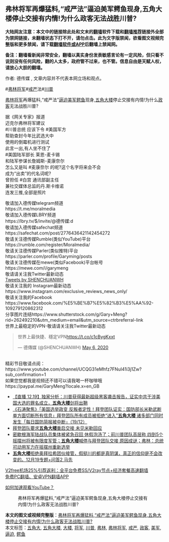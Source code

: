  <h2>弗林将军再爆猛料,“戒严法”逼迫美军鳄鱼现身,五角大楼停止交接有内情!为什么政客无法战胜川普?</h2> <p class="notice"><b>大陆网友注意：本文中的链接除此处和文末的<a href="https://github.com/bannedbook/fanqiang" >翻墙</a>软件下载和<a href="https://github.com/killgcd/justmysocks/blob/master/README.md">翻墙推荐</a>链接外全部为禁网链接，未翻墙状态下打不开，请勿点击。此为文字版禁闻，欲看图文视频完整版和更多禁闻，请下载<a href="https://github.com/bannedbook/fanqiang">翻墙软件或APP</a>后翻墙上禁闻网。</p><p>备注：翻墙看新闻非常安全，翻墙以真实身份发表敏感言论有一定风险，但只看不说则没有任何风险，翻的人太多，政府管不过来，也不管。信息自由是天赋人权，请放心大胆的翻墙。</b></p>  <div class="entry"> <p>作者: 德传媒 , 文章内容并不代表本网立场和观点。</p> <figure></figure> <p>#<a href="https://www.bannedbook.org/bnews/tag/%e5%bc%97%e6%9e%97%e5%b0%86%e5%86%9b/" class="st_tag internal_tag" rel="tag" title="标签 弗林将军 下的日志">弗林将军</a>#<a href="https://www.bannedbook.org/bnews/tag/%E6%88%92%E4%B8%A5/" class="st_tag internal_tag" rel="tag" title="标签 戒严 下的日志">戒严</a>法#<a href="https://www.bannedbook.org/bnews/tag/%e5%b7%9d%e6%99%ae/" class="st_tag internal_tag" rel="tag" title="标签 川普 下的日志">川普</a></p> <p><a href="https://www.bannedbook.org/bnews/tag/%e5%bc%97%e6%9e%97/" class="st_tag internal_tag" rel="tag" title="标签 弗林 下的日志">弗林</a><a href="https://www.bannedbook.org/bnews/tag/%e5%b0%86%e5%86%9b/" class="st_tag internal_tag" rel="tag" title="标签 将军 下的日志">将军</a>再爆猛料,“戒严法”<a href="https://www.bannedbook.org/bnews/tag/%E9%80%BC%E8%BF%AB/" class="st_tag internal_tag" rel="tag" title="标签 逼迫 下的日志">逼迫</a><a href="https://www.bannedbook.org/bnews/tag/%e7%be%8e%e5%86%9b/" class="st_tag internal_tag" rel="tag" title="标签 美军 下的日志">美军</a><a href="https://www.bannedbook.org/bnews/tag/%e9%b3%84%e9%b1%bc/" class="st_tag internal_tag" rel="tag" title="标签 鳄鱼 下的日志">鳄鱼</a>现身,<a href="https://www.bannedbook.org/bnews/tag/%e4%ba%94%e8%a7%92%e5%a4%a7%e6%a5%bc/" class="st_tag internal_tag" rel="tag" title="标签 五角大楼 下的日志">五角大楼</a>停止交接有内情!为什么<a href="https://www.bannedbook.org/bnews/tag/%E6%94%BF%E5%AE%A2/" class="st_tag internal_tag" rel="tag" title="标签 政客 下的日志">政客</a>无法战胜川普?</p>  <p>据《网关专家》报道<br /> 迈克尔弗林将军建议<br /> #川普总统 应该下令 #美国军方<br /> 帮助查封今年比武选大中<br /> 使用的倒霉机进行测试<br /> 此言一出,有人坐不住了<br /> #美国陆军部长 莱恩-麦卡锡<br /> 和陆军参谋长詹姆斯-麦康奈尔<br /> 怎么又是叫 #麦康奈尔 的呢?这个名字将来会不会<br /> 成为“出卖”的代名词呢?<br /> 曾担任 #白宫 通讯部副主任<br /> 兼社交媒体总监的丹.斯卡维诺<br /> 连发三推,全部是照片</p> <p>敬请加入德传媒telegram频道<br /> https://t.me/moralmedia<br /> 敬请加入德传媒LBRY频道<br /> https://lbry.tv/$/invite/@德传媒:d<br /> 敬请加入德传媒safechat频道<br /> https://safechat.com/post/2776436421142454272<br /> 敬请关注德传媒Rumble(类似YouTube)平台<br /> https://rumble.com/register/Moralmedia/<br /> 敬请关注德传媒Parler(类似推特)平台<br /> https://parler.com/profile/Garyming/posts<br /> 敬请关注德传媒在mewe(类似Facebook)平台帐号<br /> https://mewe.com/i/garymeng<br /> 敬请请关注我Twitter最新动态<br /> <a class="twitter-timeline" data-width="500" data-height="750" data-dnt="true" href="https://twitter.com/SHENCHUANWH?ref_src=twsrc%5Etfw">Tweets by SHENCHUANWH</a><br />   敬请关注我的 Instagram最新动态<br /> https://www.instagram.com/exclusive_reviews_news_only/<br />  敬请关注我的Facebook<br /> https://www.facebook.com/%E5%BE%B7%E5%82%B3%E5%AA%92-109279120862312<br />  分享图片连结https://www.shutterstock.com/g/Gary+Meng?rid=262492210&#038;utm_medium=email&#038;utm_source=ctrbreferral-link<br />   世界上最稳定的VPN-敬请请关注我Twitter最新动态</p> <blockquote class="twitter-tweet" data-width="500" data-dnt="true"> <p lang="zh" dir="ltr">世界上最快捷、穩定VPN<a href="https://t.co/c1cBygKxxt">https://t.co/c1cBygKxxt</a></p>  <p>&mdash; 德傳媒 (@SHENCHUANWH) <a href="https://twitter.com/SHENCHUANWH/status/1257874295000203266?ref_src=twsrc%5Etfw">May 6, 2020</a></p></blockquote> <p><br /> 精彩节目敬请点阅：https://www.youtube.com/channel/UCQG31eMhfz7FNuI41i3j1Zw?sub_confirmation=1<br /> 如果您觉都我是视频还不错可以请我喝一杯咖啡哦<br /> https://paypal.me/GaryMeng?locale.x=en_GB</p> <ul class='op-related-articles' title='相关阅读'> <li><a href='https://www.bannedbook.org/bnews/bannedvideo/20201220/1451381.html' target='_blank'>【直播 12.19】独家分析：川普获得最新超级黑客袭击报告，证实中共干涉美国大选的罪名成立，<b>五角大楼</b>剑将出鞘</a></li> <li><a href='https://www.bannedbook.org/bnews/bannedvideo/20201220/1451234.html' target='_blank'>《石涛聚焦》「美国选举政变 反叛者定性！拜登团队证实：国防部长米勒武断单方面切断所有信息」拜登团队所有成员被拒绝“进入”<b>五角大楼</b> 诸多部门同时发生「每日国防简报被中断」（19/12）</a></li> <li><a href='https://www.bannedbook.org/bnews/comments/20201220/1451228.html' target='_blank'>拜登团队要求<b>五角大楼</b>重启交接 未见米勒回应</a></li> <li><a href='https://www.bannedbook.org/bnews/bannedvideo/20201219/1450940.html' target='_blank'>密歇根海军陆战队员集体被紧急召回 休假泡汤了；前川普团队高层称 四到5个摇摆州将被有限度军管；<b>五角大楼</b>喊停与拜登团队交接 原因成谜；弗林：总统可动用军力在摇摆州重新选举</a></li> <li><a href='https://www.bannedbook.org/bnews/bannedvideo/20201219/1450834.html' target='_blank'><b>五角大楼</b>拒绝奥拜拉希团伙接管，假挺川的都是真阴谋，真正的信仰是不会改变的。12月19专题+问答2  马先</a></li> </ul> <p class="texttj"> <a href="https://github.com/bannedbook/fanqiang/wiki/V2ray%E6%9C%BA%E5%9C%BA" target="_blank">V2free机场25%引荐返利：全平台免费SS/V2ray节点+经济套餐高速翻墙</a><br/> <a href="https://github.com/bannedbook/fanqiang/wiki/%E7%A6%81%E9%97%BB%E7%BD%91%E5%AE%89%E5%8D%93%E7%BF%BB%E5%A2%99%E6%96%B0%E9%97%BBAPP" target="_blank">免费PC翻墙、安卓VPN翻墙APP</a></p><p><a href='https://www.bannedbook.org/bnews/topimagenews/20180409/925596.html' target='_blank'>如何加速观看YouTube？ </a></p>  <figure class='op-interactive'><figcaption>弗林将军再爆猛料,“戒严法”逼迫美军鳄鱼现身,五角大楼停止交接有内情!为什么政客无法战胜川普?</figcaption></figure> </p><a name='sharetosocial'></a>       <div><b>本文的图文或视频完整版</b>：<a href='https://www.bannedbook.org/bnews/bannedvideo/20201220/1451718.html'>弗林将军再爆猛料,“戒严法”逼迫美军鳄鱼现身,五角大楼停止交接有内情!为什么政客无法战胜川普?</a></div>  </div><!--END ENTRY--> <div class="postfooter"> <div>本文标签：<a href="https://www.bannedbook.org/bnews/tag/%E4%BA%94%E8%A7%92%E5%A4%A7/" rel="tag">五角大</a>, <a href="https://www.bannedbook.org/bnews/tag/%e4%ba%94%e8%a7%92%e5%a4%a7%e6%a5%bc/" rel="tag">五角大楼</a>, <a href="https://www.bannedbook.org/bnews/tag/%E5%A4%A7%E6%A5%BC/" rel="tag">大楼</a>, <a href="https://www.bannedbook.org/bnews/tag/%e5%b0%86%e5%86%9b/" rel="tag">将军</a>, <a href="https://www.bannedbook.org/bnews/tag/%e5%b7%9d%e6%99%ae/" rel="tag">川普</a>, <a href="https://www.bannedbook.org/bnews/tag/%e5%bc%97%e6%9e%97/" rel="tag">弗林</a>, <a href="https://www.bannedbook.org/bnews/tag/%e5%bc%97%e6%9e%97%e5%b0%86%e5%86%9b/" rel="tag">弗林将军</a>, <a href="https://www.bannedbook.org/bnews/tag/%E6%88%92%E4%B8%A5/" rel="tag">戒严</a>, <a href="https://www.bannedbook.org/bnews/tag/%E6%94%BF%E5%AE%A2/" rel="tag">政客</a>, <a href="https://www.bannedbook.org/bnews/tag/%e7%be%8e%e5%86%9b/" rel="tag">美军</a>, <a href="https://www.bannedbook.org/bnews/tag/%E9%80%BC%E8%BF%AB/" rel="tag">逼迫</a>, <a href="https://www.bannedbook.org/bnews/tag/%e9%b3%84%e9%b1%bc/" rel="tag">鳄鱼</a></div>  </div><!--END POSTFOOTER--> 